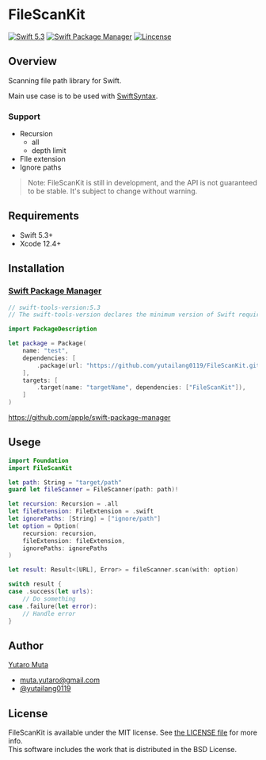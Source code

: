 # FileScanKit

<p align="left">
<a href="https://developer.apple.com/swift"><img alt="Swift 5.3" src="https://img.shields.io/badge/Swift-5.3-orange.svg?style=flat"/></a>
<a href="https://swift.org/package-manager/"><img alt="Swift Package Manager" src="https://img.shields.io/badge/Swift_Package_Manager-compatible-green.svg?style=flat"/></a>
<a href="https://github.com/yutailang0119/ProgressSpinnerKit/blob/master/LICENSE"><img alt="Lincense" src="https://img.shields.io/badge/license-MIT-black.svg?style=flat"/></a>
</p>

## Overview

Scanning file path library for Swift.  

Main use case is to be used with [SwiftSyntax](https://github.com/apple/swift-syntax).  

### Support  

* Recursion
    * all
    * depth limit
* FIle extension
* Ignore paths

> Note: FileScanKit is still in development, and the API is not guaranteed to be stable. It's subject to change without warning.

## Requirements

* Swift 5.3+
* Xcode 12.4+

## Installation

### [Swift Package Manager](https://swift.org/package-manager/)

```swift
// swift-tools-version:5.3
// The swift-tools-version declares the minimum version of Swift required to build this package.

import PackageDescription

let package = Package(
    name: "test",
    dependencies: [
        .package(url: "https://github.com/yutailang0119/FileScanKit.git", from: Version(0, 1, 0)),
    ],
    targets: [
        .target(name: "targetName", dependencies: ["FileScanKit"]),
    ]
)

```

https://github.com/apple/swift-package-manager  

## Usege

```swift
import Foundation
import FileScanKit

let path: String = "target/path"
guard let fileScanner = FileScanner(path: path)!

let recursion: Recursion = .all
let fileExtension: FileExtension = .swift
let ignorePaths: [String] = ["ignore/path"]
let option = Option(
    recursion: recursion,
    fileExtension: fileExtension,
    ignorePaths: ignorePaths
)

let result: Result<[URL], Error> = fileScanner.scan(with: option)

switch result {
case .success(let urls):
    // Do something
case .failure(let error):
    // Handle error
}
```

## Author

[Yutaro Muta](https://github.com/yutailang0119)
* muta.yutaro@gmail.com
* [@yutailang0119](https://twitter.com/yutailang0119)

## License

FileScanKit is available under the MIT license. See [the LICENSE file](./LICENSE) for more info.  
This software includes the work that is distributed in the BSD License.
